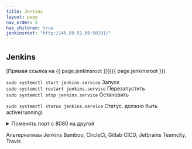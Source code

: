 ```yaml
---
title: Jenkins
layout: page
nav_order: 5
has_children: true
jenkinsroot: "http://45.89.52.66:50101/"
---
```

## Jenkins
[Прямая ссылка на {{ page.jenkinsroot }}]({{ page.jenkinsroot }})  

`sudo systemctl start jenkins.service` Запуск  
`sudo systemctl restart jenkins.service` Перезапустить  
`sudo systemctl stop jenkins.service` Остановить  

`sudo systemctl status jenkins.service` Статус. должно быть active(running)  

<details>
<summary>Поменять порт с 8080 на другой</summary>  
<code>
systemctl edit jenkins<br>
</code>
Добавить<br>
<pre><code>
[Service]
Environment="JENKINS_PORT=8081"
</code></pre><br>
sudo nano /etc/default/jenkins Здесь настройки порта менять не получится.
</details>

Альтернативы Jenkins Bamboo, CircleCi, Gitlab CICD, Jetbrains Teamcity, Travis